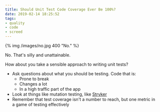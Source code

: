 ```yaml
---
title: Should Unit Test Code Coverage Ever Be 100%?
date: 2019-02-14 18:25:52
tags:
- quality
- code
- screed
---
```

{% img /images/no.jpg 400 "No." %}

No. That's silly and unattainable.

How about you take a sensible approach to writing unit tests? 
* Ask questions about what you should be testing. Code that is:
	* Prone to break
	* Changes a lot
	* In a high traffic part of the app
* Look at things like mutation testing, like [Stryker]((stryker-mutator.io))
* Remember that test coverage isn't a number to reach, but one metric in a game of testing effectively